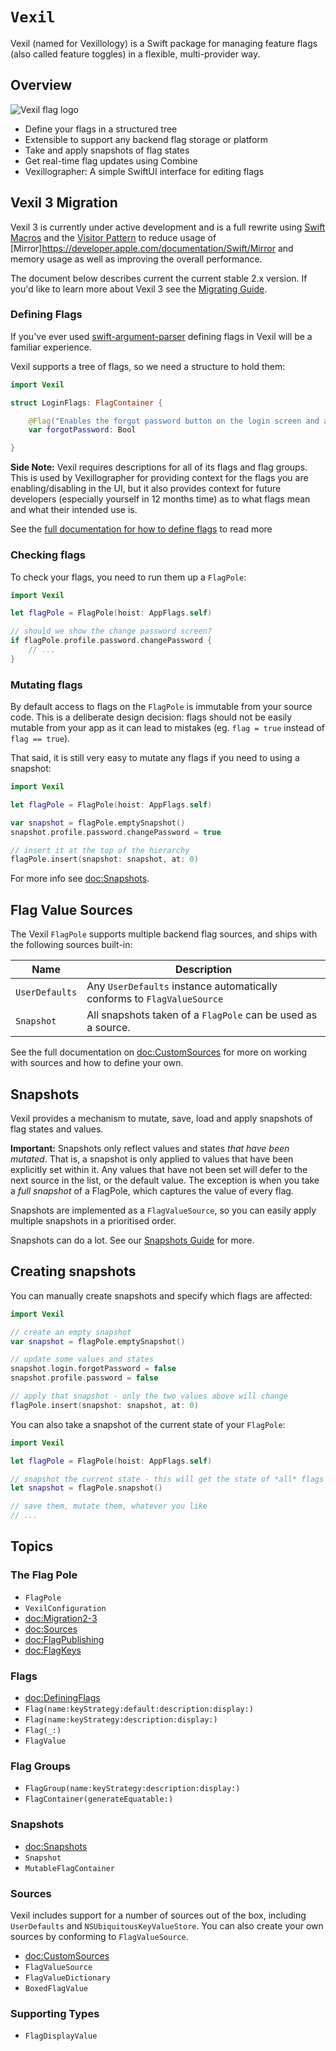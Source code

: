 # ``Vexil``

Vexil (named for Vexillology) is a Swift package for managing feature flags (also called feature toggles) in a flexible, multi-provider way.

## Overview

![Vexil flag logo](vexil.png)

* Define your flags in a structured tree
* Extensible to support any backend flag storage or platform
* Take and apply snapshots of flag states
* Get real-time flag updates using Combine
* Vexillographer: A simple SwiftUI interface for editing flags

## Vexil 3 Migration

Vexil 3 is currently under active development and is a full rewrite using
 [Swift Macros](https://docs.swift.org/swift-book/documentation/the-swift-programming-language/macros/)
and the [Visitor Pattern](https://en.wikipedia.org/wiki/Visitor_pattern) to reduce usage of
[Mirror]https://developer.apple.com/documentation/Swift/Mirror and memory usage as well as
improving the overall performance.

The document below describes current the current stable 2.x version. If you'd like to learn more about Vexil 3 see
the [Migrating Guide](<doc:Migration2-3>).

### Defining Flags

If you've ever used [swift-argument-parser] defining flags in Vexil will be a familiar experience.

Vexil supports a tree of flags, so we need a structure to hold them:

```swift
import Vexil

struct LoginFlags: FlagContainer {

    @Flag("Enables the forgot password button on the login screen and associated flows")
    var forgotPassword: Bool

}
```

**Side Note:** Vexil requires descriptions for all of its flags and flag groups. This is used by Vexillographer for providing context for the flags you are enabling/disabling in the UI, but it also provides context for future developers (especially yourself in 12 months time) as to what flags mean and what their intended use is.

See the [full documentation for how to define flags](<doc:DefiningFlags>) to read more

### Checking flags

To check your flags, you need to run them up a ``FlagPole``:

```swift
import Vexil

let flagPole = FlagPole(hoist: AppFlags.self)

// should we show the change password screen?
if flagPole.profile.password.changePassword {
    // ...
}
```

### Mutating flags

By default access to flags on the ``FlagPole`` is immutable from your source code. This is a deliberate design decision: flags should not be easily mutable from your app as it can lead to mistakes (eg. `flag = true` instead of `flag == true`).

That said, it is still very easy to mutate any flags if you need to using a snapshot:

```swift
import Vexil

let flagPole = FlagPole(hoist: AppFlags.self)

var snapshot = flagPole.emptySnapshot()
snapshot.profile.password.changePassword = true

// insert it at the top of the hierarchy
flagPole.insert(snapshot: snapshot, at: 0)
```

For more info see <doc:Snapshots>.

## Flag Value Sources

The Vexil `FlagPole` supports multiple backend flag sources, and ships with the following sources built-in:

| Name | Description |
|------|-------------|
| `UserDefaults` | Any `UserDefaults` instance automatically conforms to ``FlagValueSource`` |
| `Snapshot` | All snapshots taken of a ``FlagPole`` can be used as a source. |

See the full documentation on <doc:CustomSources> for more on working with sources and how to define your own.


## Snapshots

Vexil provides a mechanism to mutate, save, load and apply snapshots of flag states and values.

**Important:** Snapshots only reflect values and states _that have been mutated_. That is, a snapshot is only applied to values that have been explicitly set within it. Any values that have not been set will defer to the next source in the list, or the default value. The exception is when you take a _full snapshot_ of a FlagPole, which captures the value of every flag.

Snapshots are implemented as a ``FlagValueSource``, so you can easily apply multiple snapshots in a prioritised order.

Snapshots can do a lot. See our [Snapshots Guide](<doc:Snapshots>) for more.

## Creating snapshots

You can manually create snapshots and specify which flags are affected:

```swift
import Vexil

// create an empty snapshot
var snapshot = flagPole.emptySnapshot()

// update some values and states
snapshot.login.forgotPassword = false
snapshot.profile.password = false

// apply that snapshot - only the two values above will change
flagPole.insert(snapshot: snapshot, at: 0)
```

You can also take a snapshot of the current state of your ``FlagPole``:

```swift
import Vexil

let flagPole = FlagPole(hoist: AppFlags.self)

// snapshot the current state - this will get the state of *all* flags
let snapshot = flagPole.snapshot()

// save them, mutate them, whatever you like
// ...
```


## Topics

### The Flag Pole

- ``FlagPole``
- ``VexilConfiguration``
- <doc:Migration2-3>
- <doc:Sources>
- <doc:FlagPublishing>
- <doc:FlagKeys>

### Flags

- <doc:DefiningFlags>
- ``Flag(name:keyStrategy:default:description:display:)``
- ``Flag(name:keyStrategy:description:display:)``
- ``Flag(_:)``
- ``FlagValue``

### Flag Groups

- ``FlagGroup(name:keyStrategy:description:display:)``
- ``FlagContainer(generateEquatable:)``

### Snapshots

- <doc:Snapshots>
- ``Snapshot``
- ``MutableFlagContainer``

### Sources

Vexil includes support for a number of sources out of the box, including `UserDefaults` and `NSUbiquitousKeyValueStore`. You can also create your own sources by conforming to ``FlagValueSource``.

- <doc:CustomSources>
- ``FlagValueSource``
- ``FlagValueDictionary``
- ``BoxedFlagValue``

### Supporting Types

- ``FlagDisplayValue``

<!--### Diagnostics-->
<!---->
<!--- <doc:Diagnostics>-->
<!--- ``FlagPoleDiagnostic``-->

[swift-argument-parser]: https://github.com/apple/swift-argument-parser
